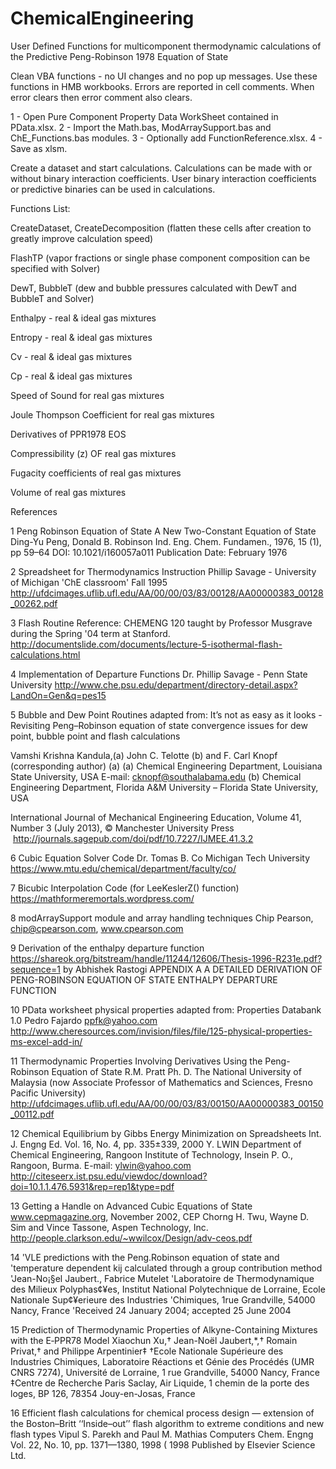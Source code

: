 # ChemicalEngineering
User Defined Functions for multicomponent thermodynamic calculations of the Predictive Peng-Robinson 1978 Equation of State

Clean VBA functions - no UI changes and no pop up messages. Use these functions in HMB workbooks.
Errors are reported in cell comments. When error clears then error comment also clears.

1 - Open Pure Component Property Data WorkSheet contained in PData.xlsx.
2 - Import the Math.bas, ModArraySupport.bas and ChE_Functions.bas modules.
3 - Optionally add FunctionReference.xlsx.
4 - Save as xlsm.

Create a dataset and start calculations. Calculations can be made with or without binary interaction coefficients. User
binary interaction coefficients or predictive binaries can be used in calculations.

Functions List:

CreateDataset, CreateDecomposition (flatten these cells after creation to greatly improve calculation speed)

FlashTP (vapor fractions or single phase component composition can be specified with Solver)

DewT, BubbleT (dew and bubble pressures calculated with DewT and BubbleT and Solver)

Enthalpy - real & ideal gas mixtures

Entropy - real & ideal gas mixtures

Cv - real & ideal gas mixtures

Cp - real & ideal gas mixtures

Speed of Sound for real gas mixtures

Joule Thompson Coefficient for real gas mixtures

Derivatives of PPR1978 EOS

Compressibility (z) OF real gas mixtures

Fugacity coefficients of real gas mixtures

Volume of real gas mixtures

References 

1
Peng Robinson Equation of State
A New Two-Constant Equation of State
Ding-Yu Peng, Donald B. Robinson
Ind. Eng. Chem. Fundamen., 1976, 15 (1), pp 59–64
DOI: 10.1021/i160057a011
Publication Date: February 1976

2
Spreadsheet for Thermodynamics Instruction
Phillip Savage - University of Michigan
'ChE classroom'
Fall 1995
http://ufdcimages.uflib.ufl.edu/AA/00/00/03/83/00128/AA00000383_00128_00262.pdf

3
Flash Routine Reference:
CHEMENG 120 taught by Professor Musgrave during the Spring '04 term at Stanford.
http://documentslide.com/documents/lecture-5-isothermal-flash-calculations.html

4
Implementation of Departure Functions 
Dr. Phillip Savage - Penn State University
http://www.che.psu.edu/department/directory-detail.aspx?LandOn=Gen&q=pes15

5
Bubble and Dew Point Routines adapted from:
It’s not as easy as it looks - Revisiting Peng–Robinson equation of state convergence issues for dew point, bubble point and flash calculations

Vamshi Krishna Kandula,(a) John C. Telotte (b) and F. Carl Knopf (corresponding author) (a)
(a) Chemical Engineering Department, Louisiana State University, USA
E-mail: cknopf@southalabama.edu
(b) Chemical Engineering Department, Florida A&M University – Florida State University, USA

International Journal of Mechanical Engineering Education, Volume 41, Number 3 (July 2013), © Manchester University Press
 http://journals.sagepub.com/doi/pdf/10.7227/IJMEE.41.3.2

6
Cubic Equation Solver Code
Dr. Tomas B. Co
Michigan Tech University
https://www.mtu.edu/chemical/department/faculty/co/

7
Bicubic Interpolation Code (for LeeKeslerZ() function)
https://mathformeremortals.wordpress.com/

8
modArraySupport module and array handling techniques
Chip Pearson, chip@cpearson.com, www.cpearson.com

9
Derivation of the enthalpy departure function
https://shareok.org/bitstream/handle/11244/12606/Thesis-1996-R231e.pdf?sequence=1
by Abhishek Rastogi
APPENDIX A
A DETAILED DERIVATION OF PENG-ROBINSON EQUATION OF STATE ENTHALPY DEPARTURE FUNCTION 

10
PData worksheet physical properties adapted from:
Properties Databank 1.0
Pedro Fajardo
ppfk@yahoo.com
http://www.cheresources.com/invision/files/file/125-physical-properties-ms-excel-add-in/

11
Thermodynamic Properties Involving Derivatives
Using the Peng-Robinson Equation of State
R.M. Pratt Ph. D.
The National University of Malaysia
(now Associate Professor of Mathematics and Sciences, Fresno Pacific University)
http://ufdcimages.uflib.ufl.edu/AA/00/00/03/83/00150/AA00000383_00150_00112.pdf

12
Chemical Equilibrium by Gibbs Energy Minimization on Spreadsheets
Int. J. Engng Ed. Vol. 16, No. 4, pp. 335±339, 2000
Y. LWIN
Department of Chemical Engineering, Rangoon Institute of Technology, Insein P. O., Rangoon, Burma.
E-mail: ylwin@yahoo.com
http://citeseerx.ist.psu.edu/viewdoc/download?doi=10.1.1.476.5931&rep=rep1&type=pdf

13
Getting a Handle on Advanced Cubic Equations of State
www.cepmagazine.org, November 2002, CEP
Chorng H. Twu, Wayne D. Sim and Vince Tassone, Aspen Technology, Inc.
http://people.clarkson.edu/~wwilcox/Design/adv-ceos.pdf

14
'VLE predictions with the Peng.Robinson equation of state and
'temperature dependent kij calculated through a group contribution method
'Jean-No¡§el Jaubert., Fabrice Mutelet
'Laboratoire de Thermodynamique des Milieux Polyphas¢¥es, Institut National Polytechnique de Lorraine, Ecole Nationale Sup¢¥erieure des Industries
'Chimiques, 1rue Grandville, 54000 Nancy, France
'Received 24 January 2004; accepted 25 June 2004

15
Prediction of Thermodynamic Properties of Alkyne-Containing
Mixtures with the E‑PPR78 Model
Xiaochun Xu,† Jean-Noël Jaubert,*,† Romain Privat,† and Philippe Arpentinier‡
†Ecole Nationale Supérieure des Industries Chimiques, Laboratoire Réactions et Génie des Procédés (UMR CNRS 7274),
Université de Lorraine, 1 rue Grandville, 54000 Nancy, France
‡Centre de Recherche Paris Saclay, Air Liquide, 1 chemin de la porte des loges, BP 126, 78354 Jouy-en-Josas, France

16
Efficient flash calculations for chemical process
design — extension of the Boston–Britt
‘‘Inside–out’’ flash algorithm to extreme
conditions and new flash types
Vipul S. Parekh and Paul M. Mathias
Computers Chem. Engng Vol. 22, No. 10, pp. 1371—1380, 1998
( 1998 Published by Elsevier Science Ltd.


